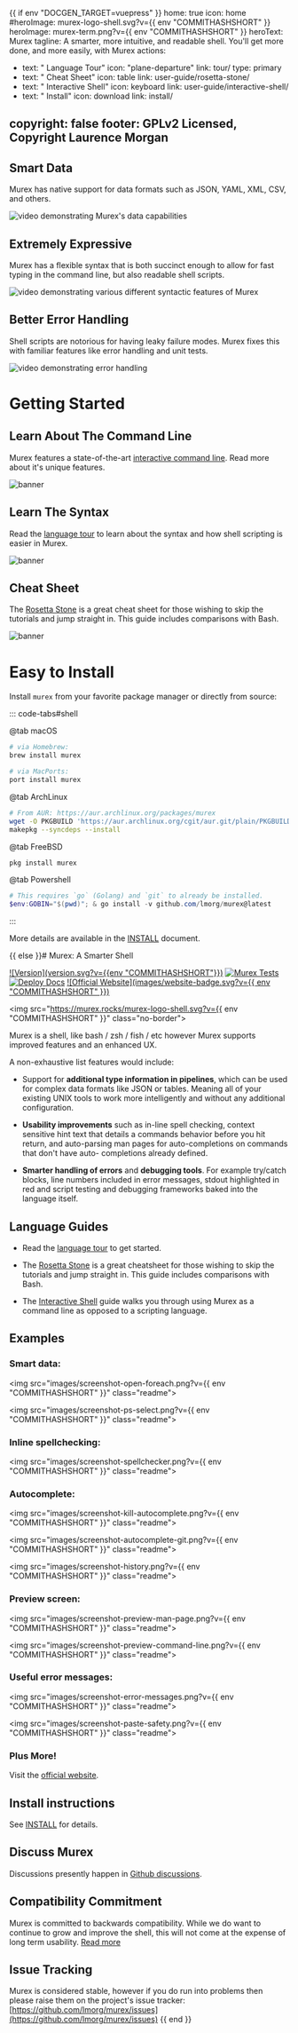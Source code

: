 {{ if env "DOCGEN_TARGET=vuepress" }}
home: true
icon: home
#heroImage: murex-logo-shell.svg?v={{ env "COMMITHASHSHORT" }}
heroImage: murex-term.png?v={{ env "COMMITHASHSHORT" }}
heroText: Murex
tagline: A smarter, more intuitive, and readable shell. You'll get more done, and more easily, with Murex
actions:
  - text: " Language Tour"
    icon: "plane-departure"
    link: tour/
    type: primary
  - text: " Cheat Sheet"
    icon: table
    link: user-guide/rosetta-stone/
  - text: " Interactive Shell"
    icon: keyboard
    link: user-guide/interactive-shell/
  - text: " Install"
    icon: download
    link: install/

copyright: false
footer: GPLv2 Licensed, Copyright Laurence Morgan
---

## Smart Data

Murex has native support for data formats such as JSON, YAML, XML, CSV, and others.

<!-- markdownlint-disable -->
<img class="vhs-clever-data centre-image" alt="video demonstrating Murex's data capabilities">
<!-- markdownlint-restore -->

## Extremely Expressive

Murex has a flexible syntax that is both succinct enough to allow for fast typing
in the command line, but also readable shell scripts.

<!-- markdownlint-disable -->
<img class="vhs-expressive centre-image" alt="video demonstrating various different syntactic features of Murex">
<!-- markdownlint-restore -->

## Better Error Handling

Shell scripts are notorious for having leaky failure modes. Murex fixes this
with familiar features like error handling and unit tests.

<!-- markdownlint-disable -->
<img class="vhs-better-errors centre-image" alt="video demonstrating error handling">
<!-- markdownlint-restore -->

# Getting Started

## Learn About The Command Line

Murex features a state-of-the-art [interactive command line](/user-guide/interactive-shell.html).
Read more about it's unique features.

<!-- markdownlint-disable -->
<img class="banner-interactive centre-image" alt="banner">
<!-- markdownlint-restore -->

## Learn The Syntax

Read the [language tour](/tour.html) to learn about the syntax and how
shell scripting is easier in Murex.

<!-- markdownlint-disable -->
<img class="banner-tour centre-image" alt="banner">
<!-- markdownlint-restore -->

## Cheat Sheet

The [Rosetta Stone](/user-guide/rosetta-stone.html) is a great cheat sheet for
those wishing to skip the tutorials and jump straight in.
This guide includes comparisons with Bash.

<!-- markdownlint-disable -->
<img class="banner-rosetta centre-image" alt="banner">
<!-- markdownlint-restore -->

# Easy to Install

Install `murex` from your favorite package manager or directly from source:

::: code-tabs#shell

@tab macOS
```sh
# via Homebrew:
brew install murex

# via MacPorts:
port install murex
```

@tab ArchLinux
```sh
# From AUR: https://aur.archlinux.org/packages/murex
wget -O PKGBUILD 'https://aur.archlinux.org/cgit/aur.git/plain/PKGBUILD?h=murex'
makepkg --syncdeps --install 
```

@tab FreeBSD
```sh
pkg install murex
```

@tab Powershell
```powershell
# This requires `go` (Golang) and `git` to already be installed.
$env:GOBIN="$(pwd)"; & go install -v github.com/lmorg/murex@latest
```

:::

More details are available in the [INSTALL](install/) document.

{{ else }}# Murex: A Smarter Shell

[![Version](version.svg?v={{env "COMMITHASHSHORT"}})](DOWNLOAD.md)
[![Murex Tests](https://github.com/lmorg/murex/actions/workflows/murex-tests.yaml/badge.svg)](https://github.com/lmorg/murex/actions/workflows/murex-tests.yaml)
[![Deploy Docs](https://github.com/lmorg/murex/actions/workflows/deploy-docs.yaml/badge.svg)](https://github.com/lmorg/murex/actions/workflows/deploy-docs.yaml)
[![Official Website](images/website-badge.svg?v={{ env "COMMITHASHSHORT" }})](https://murex.rocks)

<img src="https://murex.rocks/murex-logo-shell.svg?v={{ env "COMMITHASHSHORT" }}" class="no-border">

Murex is a shell, like bash / zsh / fish / etc however Murex supports improved
features and an enhanced UX.

A non-exhaustive list features would include:

* Support for **additional type information in pipelines**, which can be used
  for complex data formats like JSON or tables. Meaning all of your existing
  UNIX tools to work more intelligently and without any additional configuration.

* **Usability improvements** such as in-line spell checking, context sensitive
  hint text that details a commands behavior before you hit return, and
  auto-parsing man pages for auto-completions on commands that don't have auto-
  completions already defined.
  
* **Smarter handling of errors** and **debugging tools**. For example try/catch
  blocks, line numbers included in error messages, stdout highlighted in red
  and script testing and debugging frameworks baked into the language itself.

## Language Guides

* Read the [language tour](/docs/tour.md) to get started.

* The [Rosetta Stone](/docs/user-guide/rosetta-stone.md) is a
great cheatsheet for those wishing to skip the tutorials and jump straight in.
This guide includes comparisons with Bash.

* The [Interactive Shell](/docs/user-guide/interactive-shell.md)
guide walks you through using Murex as a command line as opposed to a scripting
language.

## Examples

### Smart data:

<img src="images/screenshot-open-foreach.png?v={{ env "COMMITHASHSHORT" }}" class="readme">

<img src="images/screenshot-ps-select.png?v={{ env "COMMITHASHSHORT" }}" class="readme">

### Inline spellchecking:

<img src="images/screenshot-spellchecker.png?v={{ env "COMMITHASHSHORT" }}" class="readme">

### Autocomplete:

<img src="images/screenshot-kill-autocomplete.png?v={{ env "COMMITHASHSHORT" }}" class="readme">

<img src="images/screenshot-autocomplete-git.png?v={{ env "COMMITHASHSHORT" }}" class="readme">

<img src="images/screenshot-history.png?v={{ env "COMMITHASHSHORT" }}" class="readme">

### Preview screen:

<img src="images/screenshot-preview-man-page.png?v={{ env "COMMITHASHSHORT" }}" class="readme">

<img src="images/screenshot-preview-command-line.png?v={{ env "COMMITHASHSHORT" }}" class="readme">

### Useful error messages:

<img src="images/screenshot-error-messages.png?v={{ env "COMMITHASHSHORT" }}" class="readme">

<img src="images/screenshot-paste-safety.png?v={{ env "COMMITHASHSHORT" }}" class="readme">

### Plus More!

Visit the [official website](https://murex.rocks).

## Install instructions

See [INSTALL](INSTALL.md) for details.

## Discuss Murex

Discussions presently happen in [Github discussions](https://github.com/lmorg/murex/discussions).

## Compatibility Commitment

Murex is committed to backwards compatibility. While we do want to continue to
grow and improve the shell, this will not come at the expense of long term
usability. [Read more](compatibility.md)

## Issue Tracking

Murex is considered stable, however if you do run into problems then please
raise them on the project's issue tracker: [https://github.com/lmorg/murex/issues](https://github.com/lmorg/murex/issues)
{{ end }}